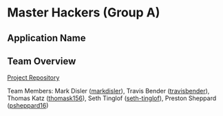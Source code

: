 # Master Hackers (Group A)

## Application Name

## Team Overview

[Project Repository](https://github.com/thomask156/326_Project) 

Team Members: Mark Disler ([markdisler](github.com/markdisler)), Travis Bender ([travisbender](github.com/travisbender)), Thomas Katz ([thomask156](github.com/thomask156)), Seth Tinglof ([seth-tinglof](github.com/seth-tinglof)), Preston Sheppard ([psheppard16](github.com/psheppard16))



